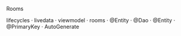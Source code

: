 Rooms

lifecycles · livedata · viewmodel · rooms · @Entity · @Dao · @Entity · @PrimaryKey · AutoGenerate